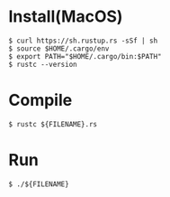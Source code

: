 # Install(MacOS)

```
$ curl https://sh.rustup.rs -sSf | sh
$ source $HOME/.cargo/env
$ export PATH="$HOME/.cargo/bin:$PATH"
$ rustc --version
```

# Compile

```
$ rustc ${FILENAME}.rs
```

# Run

```
$ ./${FILENAME}
```
